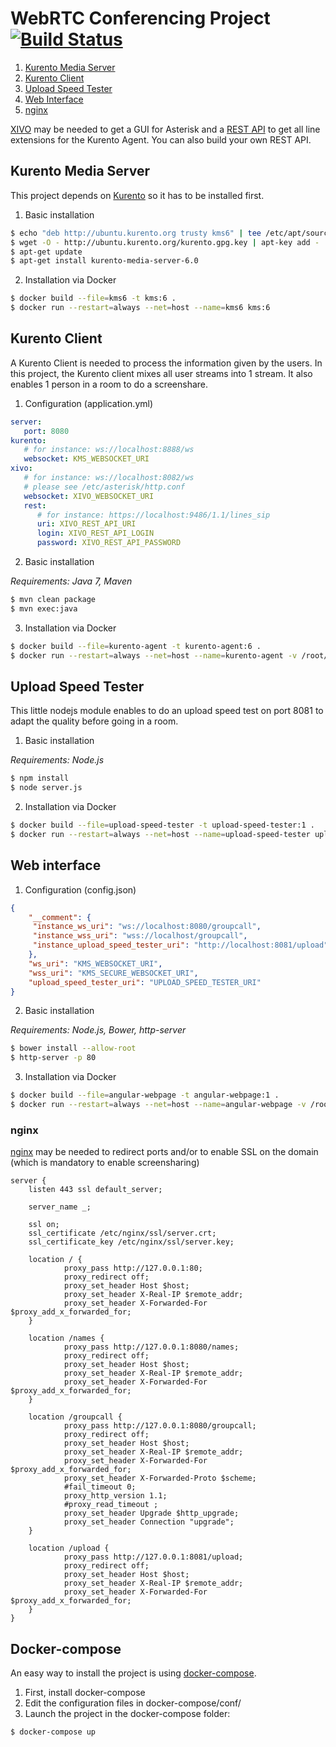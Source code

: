WebRTC Conferencing Project [![Build Status](https://travis-ci.org/charllie/webrtc.svg?branch=master)](https://travis-ci.org/charllie/webrtc)
===========================

1. [Kurento Media Server](#kurento-media-server)
2. [Kurento Client](#kurento-client)
3. [Upload Speed Tester](#upload-speed-tester)
4. [Web Interface](#web-interface)
5. [nginx](#nginx)

[XIVO](http://www.xivo.io) may be needed to get a GUI for Asterisk and a [REST API](http://documentation.xivo.io/en/stable/api_sdk/rest_api/confd/lines.html#sip-lines) to get all line extensions for the Kurento Agent. You can also build your own REST API.

## Kurento Media Server

This project depends on [Kurento](http://www.kurento.org) so it has to be installed first.

1. Basic installation

 ```bash
 $ echo "deb http://ubuntu.kurento.org trusty kms6" | tee /etc/apt/sources.list.d/kurento.list
 $ wget -O - http://ubuntu.kurento.org/kurento.gpg.key | apt-key add -
 $ apt-get update
 $ apt-get install kurento-media-server-6.0
 ```

2. Installation via Docker

 ```bash
 $ docker build --file=kms6 -t kms:6 . 
 $ docker run --restart=always --net=host --name=kms6 kms:6
 ```


## Kurento Client

A Kurento Client is needed to process the information given by the users. In this project, the Kurento client mixes all user streams into 1 stream. It also enables 1 person in a room to do a screenshare.

1. Configuration (application.yml)

 ```yaml
 server:
    port: 8080
 kurento:
    # for instance: ws://localhost:8888/ws
    websocket: KMS_WEBSOCKET_URI
 xivo:
    # for instance: ws://localhost:8082/ws
    # please see /etc/asterisk/http.conf
    websocket: XIVO_WEBSOCKET_URI
    rest:
       # for instance: https://localhost:9486/1.1/lines_sip
       uri: XIVO_REST_API_URI
       login: XIVO_REST_API_LOGIN
       password: XIVO_REST_API_PASSWORD
 ```

2. Basic installation

 *Requirements: Java 7, Maven*

 ```bash
 $ mvn clean package
 $ mvn exec:java
 ```

3. Installation via Docker

 ```bash
 $ docker build --file=kurento-agent -t kurento-agent:6 . 
 $ docker run --restart=always --net=host --name=kurento-agent -v /root/conf:/webrtc/kurento-agent/config/ kurento-agent:6
 ```



## Upload Speed Tester
This little nodejs module enables to do an upload speed test on port 8081 to adapt the quality before going in a room.

1. Basic installation

 *Requirements: Node.js*

 ```bash
 $ npm install
 $ node server.js
 ```

2. Installation via Docker

 ```bash
 $ docker build --file=upload-speed-tester -t upload-speed-tester:1 . 
 $ docker run --restart=always --net=host --name=upload-speed-tester upload-speed-tester:1
 ```

## Web interface

1. Configuration (config.json)

 ```json
 {
     "__comment": {
      "instance_ws_uri": "ws://localhost:8080/groupcall",
      "instance_wss_uri": "wss://localhost/groupcall",
      "instance_upload_speed_tester_uri": "http://localhost:8081/upload"
     },
     "ws_uri": "KMS_WEBSOCKET_URI",
     "wss_uri": "KMS_SECURE_WEBSOCKET_URI",
     "upload_speed_tester_uri": "UPLOAD_SPEED_TESTER_URI"
 }
 ```

2. Basic installation

 *Requirements: Node.js, Bower, http-server*

 ```bash
 $ bower install --allow-root
 $ http-server -p 80
 ```

3. Installation via Docker

 ```bash
 $ docker build --file=angular-webpage -t angular-webpage:1 . 
 $ docker run --restart=always --net=host --name=angular-webpage -v /root/conf:/conf/ angular-webpage:1
 ```



### nginx
[nginx](http://nginx.org) may be needed to redirect ports and/or to enable SSL on the domain (which is mandatory to enable screensharing)

```nginx
server {
    listen 443 ssl default_server;

    server_name _;

    ssl on;
    ssl_certificate /etc/nginx/ssl/server.crt;
    ssl_certificate_key /etc/nginx/ssl/server.key;

    location / {
            proxy_pass http://127.0.0.1:80;
            proxy_redirect off;
            proxy_set_header Host $host;
            proxy_set_header X-Real-IP $remote_addr;
            proxy_set_header X-Forwarded-For $proxy_add_x_forwarded_for;
    }
    
    location /names {
            proxy_pass http://127.0.0.1:8080/names;
            proxy_redirect off;
            proxy_set_header Host $host;
            proxy_set_header X-Real-IP $remote_addr;
            proxy_set_header X-Forwarded-For $proxy_add_x_forwarded_for;
    }

    location /groupcall {
            proxy_pass http://127.0.0.1:8080/groupcall;
            proxy_redirect off;
            proxy_set_header Host $host;
            proxy_set_header X-Real-IP $remote_addr;
            proxy_set_header X-Forwarded-For $proxy_add_x_forwarded_for;
            proxy_set_header X-Forwarded-Proto $scheme;
            #fail_timeout 0;
            proxy_http_version 1.1;
            #proxy_read_timeout ;
            proxy_set_header Upgrade $http_upgrade;
            proxy_set_header Connection "upgrade";
    }

    location /upload {
            proxy_pass http://127.0.0.1:8081/upload;
            proxy_redirect off;
            proxy_set_header Host $host;
            proxy_set_header X-Real-IP $remote_addr;
            proxy_set_header X-Forwarded-For $proxy_add_x_forwarded_for;
    }
}
```


## Docker-compose

An easy way to install the project is using [docker-compose](https://docs.docker.com/compose/install/).

1. First, install docker-compose
2. Edit the configuration files in docker-compose/conf/
3. Launch the project in the docker-compose folder:

```bash
$ docker-compose up 
```
